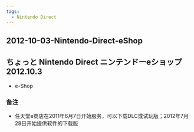 ```yaml
---
tags:
  - Nintendo Direct
---
```


## 2012-10-03-Nintendo-Direct-eShop
ちょっと Nintendo Direct ニンテンドーeショップ 2012.10.3
------------------------------------------

*   e-Shop

### 备注

*   任天堂e商店在2011年6月7日开始服务，可以下载DLC或试玩版；2012年7月28日开始提供软件的下载版
